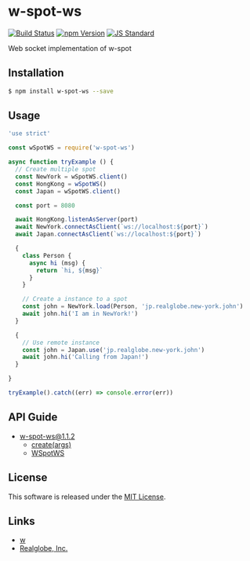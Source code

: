 w-spot-ws
==========

<!---
This file is generated by ape-tmpl. Do not update manually.
--->

<!-- Badge Start -->
<a name="badges"></a>

[![Build Status][bd_travis_shield_url]][bd_travis_url]
[![npm Version][bd_npm_shield_url]][bd_npm_url]
[![JS Standard][bd_standard_shield_url]][bd_standard_url]

[bd_repo_url]: https://github.com/realglobe-Inc/w-spot-ws
[bd_travis_url]: http://travis-ci.org/realglobe-Inc/w-spot-ws
[bd_travis_shield_url]: http://img.shields.io/travis/realglobe-Inc/w-spot-ws.svg?style=flat
[bd_travis_com_url]: http://travis-ci.com/realglobe-Inc/w-spot-ws
[bd_travis_com_shield_url]: https://api.travis-ci.com/realglobe-Inc/w-spot-ws.svg?token=
[bd_license_url]: https://github.com/realglobe-Inc/w-spot-ws/blob/master/LICENSE
[bd_codeclimate_url]: http://codeclimate.com/github/realglobe-Inc/w-spot-ws
[bd_codeclimate_shield_url]: http://img.shields.io/codeclimate/github/realglobe-Inc/w-spot-ws.svg?style=flat
[bd_codeclimate_coverage_shield_url]: http://img.shields.io/codeclimate/coverage/github/realglobe-Inc/w-spot-ws.svg?style=flat
[bd_gemnasium_url]: https://gemnasium.com/realglobe-Inc/w-spot-ws
[bd_gemnasium_shield_url]: https://gemnasium.com/realglobe-Inc/w-spot-ws.svg
[bd_npm_url]: http://www.npmjs.org/package/w-spot-ws
[bd_npm_shield_url]: http://img.shields.io/npm/v/w-spot-ws.svg?style=flat
[bd_standard_url]: http://standardjs.com/
[bd_standard_shield_url]: https://img.shields.io/badge/code%20style-standard-brightgreen.svg

<!-- Badge End -->


<!-- Description Start -->
<a name="description"></a>

Web socket implementation of w-spot

<!-- Description End -->


<!-- Overview Start -->
<a name="overview"></a>



<!-- Overview End -->


<!-- Sections Start -->
<a name="sections"></a>

<!-- Section from "doc/guides/01.Installation.md.hbs" Start -->

<a name="section-doc-guides-01-installation-md"></a>

Installation
-----

```bash
$ npm install w-spot-ws --save
```


<!-- Section from "doc/guides/01.Installation.md.hbs" End -->

<!-- Section from "doc/guides/02.Usage.md.hbs" Start -->

<a name="section-doc-guides-02-usage-md"></a>

Usage
---------

```javascript
'use strict'

const wSpotWS = require('w-spot-ws')

async function tryExample () {
  // Create multiple spot
  const NewYork = wSpotWS.client()
  const HongKong = wSpotWS()
  const Japan = wSpotWS.client()

  const port = 8080

  await HongKong.listenAsServer(port)
  await NewYork.connectAsClient(`ws://localhost:${port}`)
  await Japan.connectAsClient(`ws://localhost:${port}`)

  {
    class Person {
      async hi (msg) {
        return `hi, ${msg}`
      }
    }

    // Create a instance to a spot
    const john = NewYork.load(Person, 'jp.realglobe.new-york.john')
    await john.hi('I am in NewYork!')
  }

  {
    // Use remote instance
    const john = Japan.use('jp.realglobe.new-york.john')
    await john.hi('Calling from Japan!')
  }

}

tryExample().catch((err) => console.error(err))

```


<!-- Section from "doc/guides/02.Usage.md.hbs" End -->

<!-- Section from "doc/guides/10.API Guide.md.hbs" Start -->

<a name="section-doc-guides-10-a-p-i-guide-md"></a>

API Guide
-----

+ [w-spot-ws@1.1.2](./doc/api/api.md)
  + [create(args)](./doc/api/api.md#w-spot-ws-function-create)
  + [WSpotWS](./doc/api/api.md#w-spot-w-s-class)


<!-- Section from "doc/guides/10.API Guide.md.hbs" End -->


<!-- Sections Start -->


<!-- LICENSE Start -->
<a name="license"></a>

License
-------
This software is released under the [MIT License](https://github.com/realglobe-Inc/w-spot-ws/blob/master/LICENSE).

<!-- LICENSE End -->


<!-- Links Start -->
<a name="links"></a>

Links
------

+ [w][w_url]
+ [Realglobe, Inc.][realglobe,_inc__url]

[w_url]: https://github.com/realglobe-Inc/w
[realglobe,_inc__url]: http://realglobe.jp

<!-- Links End -->
